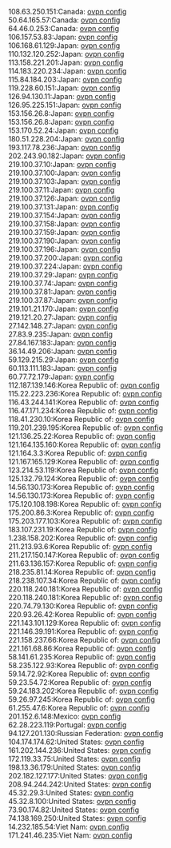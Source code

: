 108.63.250.151:Canada: [ovpn config](vpn/108_63_250_151.ovpn)  
50.64.165.57:Canada: [ovpn config](vpn/50_64_165_57.ovpn)  
64.46.0.253:Canada: [ovpn config](vpn/64_46_0_253.ovpn)  
106.157.53.83:Japan: [ovpn config](vpn/106_157_53_83.ovpn)  
106.168.61.129:Japan: [ovpn config](vpn/106_168_61_129.ovpn)  
110.132.120.252:Japan: [ovpn config](vpn/110_132_120_252.ovpn)  
113.158.221.201:Japan: [ovpn config](vpn/113_158_221_201.ovpn)  
114.183.220.234:Japan: [ovpn config](vpn/114_183_220_234.ovpn)  
115.84.184.203:Japan: [ovpn config](vpn/115_84_184_203.ovpn)  
119.228.60.151:Japan: [ovpn config](vpn/119_228_60_151.ovpn)  
126.94.130.11:Japan: [ovpn config](vpn/126_94_130_11.ovpn)  
126.95.225.151:Japan: [ovpn config](vpn/126_95_225_151.ovpn)  
153.156.26.8:Japan: [ovpn config](vpn/153_156_26_8.ovpn)  
153.156.26.8:Japan: [ovpn config](vpn/153_156_26_8.ovpn)  
153.170.52.24:Japan: [ovpn config](vpn/153_170_52_24.ovpn)  
180.51.228.204:Japan: [ovpn config](vpn/180_51_228_204.ovpn)  
193.117.78.236:Japan: [ovpn config](vpn/193_117_78_236.ovpn)  
202.243.90.182:Japan: [ovpn config](vpn/202_243_90_182.ovpn)  
219.100.37.10:Japan: [ovpn config](vpn/219_100_37_10.ovpn)  
219.100.37.100:Japan: [ovpn config](vpn/219_100_37_100.ovpn)  
219.100.37.103:Japan: [ovpn config](vpn/219_100_37_103.ovpn)  
219.100.37.11:Japan: [ovpn config](vpn/219_100_37_11.ovpn)  
219.100.37.126:Japan: [ovpn config](vpn/219_100_37_126.ovpn)  
219.100.37.131:Japan: [ovpn config](vpn/219_100_37_131.ovpn)  
219.100.37.154:Japan: [ovpn config](vpn/219_100_37_154.ovpn)  
219.100.37.158:Japan: [ovpn config](vpn/219_100_37_158.ovpn)  
219.100.37.159:Japan: [ovpn config](vpn/219_100_37_159.ovpn)  
219.100.37.190:Japan: [ovpn config](vpn/219_100_37_190.ovpn)  
219.100.37.196:Japan: [ovpn config](vpn/219_100_37_196.ovpn)  
219.100.37.200:Japan: [ovpn config](vpn/219_100_37_200.ovpn)  
219.100.37.224:Japan: [ovpn config](vpn/219_100_37_224.ovpn)  
219.100.37.29:Japan: [ovpn config](vpn/219_100_37_29.ovpn)  
219.100.37.74:Japan: [ovpn config](vpn/219_100_37_74.ovpn)  
219.100.37.81:Japan: [ovpn config](vpn/219_100_37_81.ovpn)  
219.100.37.87:Japan: [ovpn config](vpn/219_100_37_87.ovpn)  
219.101.21.170:Japan: [ovpn config](vpn/219_101_21_170.ovpn)  
219.121.20.27:Japan: [ovpn config](vpn/219_121_20_27.ovpn)  
27.142.148.27:Japan: [ovpn config](vpn/27_142_148_27.ovpn)  
27.83.9.235:Japan: [ovpn config](vpn/27_83_9_235.ovpn)  
27.84.167.183:Japan: [ovpn config](vpn/27_84_167_183.ovpn)  
36.14.49.206:Japan: [ovpn config](vpn/36_14_49_206.ovpn)  
59.129.215.29:Japan: [ovpn config](vpn/59_129_215_29.ovpn)  
60.113.111.183:Japan: [ovpn config](vpn/60_113_111_183.ovpn)  
60.77.72.179:Japan: [ovpn config](vpn/60_77_72_179.ovpn)  
112.187.139.146:Korea Republic of: [ovpn config](vpn/112_187_139_146.ovpn)  
115.22.223.236:Korea Republic of: [ovpn config](vpn/115_22_223_236.ovpn)  
116.43.244.141:Korea Republic of: [ovpn config](vpn/116_43_244_141.ovpn)  
116.47.171.234:Korea Republic of: [ovpn config](vpn/116_47_171_234.ovpn)  
118.41.230.10:Korea Republic of: [ovpn config](vpn/118_41_230_10.ovpn)  
119.201.239.195:Korea Republic of: [ovpn config](vpn/119_201_239_195.ovpn)  
121.136.25.22:Korea Republic of: [ovpn config](vpn/121_136_25_22.ovpn)  
121.164.135.160:Korea Republic of: [ovpn config](vpn/121_164_135_160.ovpn)  
121.164.3.3:Korea Republic of: [ovpn config](vpn/121_164_3_3.ovpn)  
121.167.165.129:Korea Republic of: [ovpn config](vpn/121_167_165_129.ovpn)  
123.214.53.119:Korea Republic of: [ovpn config](vpn/123_214_53_119.ovpn)  
125.132.79.124:Korea Republic of: [ovpn config](vpn/125_132_79_124.ovpn)  
14.56.130.173:Korea Republic of: [ovpn config](vpn/14_56_130_173.ovpn)  
14.56.130.173:Korea Republic of: [ovpn config](vpn/14_56_130_173.ovpn)  
175.120.108.198:Korea Republic of: [ovpn config](vpn/175_120_108_198.ovpn)  
175.200.86.3:Korea Republic of: [ovpn config](vpn/175_200_86_3.ovpn)  
175.203.177.103:Korea Republic of: [ovpn config](vpn/175_203_177_103.ovpn)  
183.107.231.19:Korea Republic of: [ovpn config](vpn/183_107_231_19.ovpn)  
1.238.158.202:Korea Republic of: [ovpn config](vpn/1_238_158_202.ovpn)  
211.213.93.6:Korea Republic of: [ovpn config](vpn/211_213_93_6.ovpn)  
211.217.150.147:Korea Republic of: [ovpn config](vpn/211_217_150_147.ovpn)  
211.63.136.157:Korea Republic of: [ovpn config](vpn/211_63_136_157.ovpn)  
218.235.81.14:Korea Republic of: [ovpn config](vpn/218_235_81_14.ovpn)  
218.238.107.34:Korea Republic of: [ovpn config](vpn/218_238_107_34.ovpn)  
220.118.240.181:Korea Republic of: [ovpn config](vpn/220_118_240_181.ovpn)  
220.118.240.181:Korea Republic of: [ovpn config](vpn/220_118_240_181.ovpn)  
220.74.79.130:Korea Republic of: [ovpn config](vpn/220_74_79_130.ovpn)  
220.93.26.42:Korea Republic of: [ovpn config](vpn/220_93_26_42.ovpn)  
221.143.101.129:Korea Republic of: [ovpn config](vpn/221_143_101_129.ovpn)  
221.146.39.191:Korea Republic of: [ovpn config](vpn/221_146_39_191.ovpn)  
221.158.237.66:Korea Republic of: [ovpn config](vpn/221_158_237_66.ovpn)  
221.161.68.86:Korea Republic of: [ovpn config](vpn/221_161_68_86.ovpn)  
58.141.61.235:Korea Republic of: [ovpn config](vpn/58_141_61_235.ovpn)  
58.235.122.93:Korea Republic of: [ovpn config](vpn/58_235_122_93.ovpn)  
59.14.72.92:Korea Republic of: [ovpn config](vpn/59_14_72_92.ovpn)  
59.23.54.72:Korea Republic of: [ovpn config](vpn/59_23_54_72.ovpn)  
59.24.183.202:Korea Republic of: [ovpn config](vpn/59_24_183_202.ovpn)  
59.26.97.245:Korea Republic of: [ovpn config](vpn/59_26_97_245.ovpn)  
61.255.47.6:Korea Republic of: [ovpn config](vpn/61_255_47_6.ovpn)  
201.152.6.148:Mexico: [ovpn config](vpn/201_152_6_148.ovpn)  
62.28.223.119:Portugal: [ovpn config](vpn/62_28_223_119.ovpn)  
94.127.201.130:Russian Federation: [ovpn config](vpn/94_127_201_130.ovpn)  
104.174.174.62:United States: [ovpn config](vpn/104_174_174_62.ovpn)  
161.202.144.236:United States: [ovpn config](vpn/161_202_144_236.ovpn)  
172.119.33.75:United States: [ovpn config](vpn/172_119_33_75.ovpn)  
198.13.36.179:United States: [ovpn config](vpn/198_13_36_179.ovpn)  
202.182.127.177:United States: [ovpn config](vpn/202_182_127_177.ovpn)  
208.94.244.242:United States: [ovpn config](vpn/208_94_244_242.ovpn)  
45.32.29.3:United States: [ovpn config](vpn/45_32_29_3.ovpn)  
45.32.8.100:United States: [ovpn config](vpn/45_32_8_100.ovpn)  
73.90.174.82:United States: [ovpn config](vpn/73_90_174_82.ovpn)  
74.138.169.250:United States: [ovpn config](vpn/74_138_169_250.ovpn)  
14.232.185.54:Viet Nam: [ovpn config](vpn/14_232_185_54.ovpn)  
171.241.46.235:Viet Nam: [ovpn config](vpn/171_241_46_235.ovpn)  
